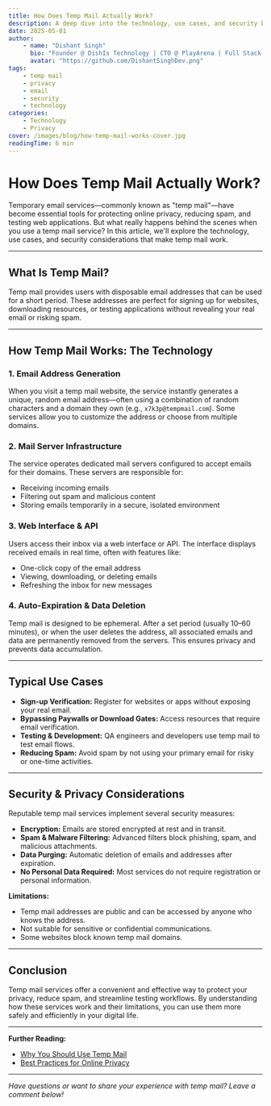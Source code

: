 ```yaml
---
title: How Does Temp Mail Actually Work?  
description: A deep dive into the technology, use cases, and security behind temporary email services.  
date: 2025-05-01  
author:
    - name: "Dishant Singh"
      bio: "Founder @ DishIs Technology | CTO @ PlayArena | Full Stack & Python Developer | ML/ DL Developer | Problem Solver | Math & Science Teacher"
      avatar: "https://github.com/DishantSinghDev.png"
tags:
    - temp mail
    - privacy
    - email
    - security
    - technology
categories:
    - Technology
    - Privacy
cover: /images/blog/how-temp-mail-works-cover.jpg
readingTime: 6 min
---
```


# How Does Temp Mail Actually Work?

Temporary email services—commonly known as "temp mail"—have become essential tools for protecting online privacy, reducing spam, and testing web applications. But what really happens behind the scenes when you use a temp mail service? In this article, we'll explore the technology, use cases, and security considerations that make temp mail work.

---

## What Is Temp Mail?

Temp mail provides users with disposable email addresses that can be used for a short period. These addresses are perfect for signing up for websites, downloading resources, or testing applications without revealing your real email or risking spam.

---

## How Temp Mail Works: The Technology

### 1. Email Address Generation

When you visit a temp mail website, the service instantly generates a unique, random email address—often using a combination of random characters and a domain they own (e.g., `x7k3p@tempmail.com`). Some services allow you to customize the address or choose from multiple domains.

### 2. Mail Server Infrastructure

The service operates dedicated mail servers configured to accept emails for their domains. These servers are responsible for:

- Receiving incoming emails
- Filtering out spam and malicious content
- Storing emails temporarily in a secure, isolated environment

### 3. Web Interface & API

Users access their inbox via a web interface or API. The interface displays received emails in real time, often with features like:

- One-click copy of the email address
- Viewing, downloading, or deleting emails
- Refreshing the inbox for new messages

### 4. Auto-Expiration & Data Deletion

Temp mail is designed to be ephemeral. After a set period (usually 10–60 minutes), or when the user deletes the address, all associated emails and data are permanently removed from the servers. This ensures privacy and prevents data accumulation.

---

## Typical Use Cases

- **Sign-up Verification:** Register for websites or apps without exposing your real email.
- **Bypassing Paywalls or Download Gates:** Access resources that require email verification.
- **Testing & Development:** QA engineers and developers use temp mail to test email flows.
- **Reducing Spam:** Avoid spam by not using your primary email for risky or one-time activities.

---

## Security & Privacy Considerations

Reputable temp mail services implement several security measures:

- **Encryption:** Emails are stored encrypted at rest and in transit.
- **Spam & Malware Filtering:** Advanced filters block phishing, spam, and malicious attachments.
- **Data Purging:** Automatic deletion of emails and addresses after expiration.
- **No Personal Data Required:** Most services do not require registration or personal information.

**Limitations:**  
- Temp mail addresses are public and can be accessed by anyone who knows the address.
- Not suitable for sensitive or confidential communications.
- Some websites block known temp mail domains.

---

## Conclusion

Temp mail services offer a convenient and effective way to protect your privacy, reduce spam, and streamline testing workflows. By understanding how these services work and their limitations, you can use them more safely and efficiently in your digital life.

---

**Further Reading:**
- [Why You Should Use Temp Mail](/blog/why-use-temp-mail)
- [Best Practices for Online Privacy](/blog/online-privacy-tips)

---

*Have questions or want to share your experience with temp mail? Leave a comment below!*
